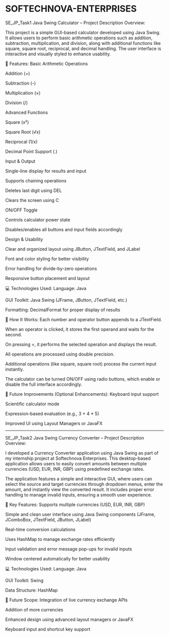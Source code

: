 # SOFTECHNOVA-ENTERPRISES
SE_JP_Task1
Java Swing Calculator – Project Description
Overview:

This project is a simple GUI-based calculator developed using Java Swing. It allows users to perform basic arithmetic operations such as addition, subtraction, multiplication, and division, along with additional functions like square, square root, reciprocal, and decimal handling. The user interface is interactive and visually styled to enhance usability.

🔧 Features:
Basic Arithmetic Operations

Addition (+)

Subtraction (-)

Multiplication (×)

Division (/)

Advanced Functions

Square (x²)

Square Root (√x)

Reciprocal (1/x)

Decimal Point Support (.)

Input & Output

Single-line display for results and input

Supports chaining operations

Deletes last digit using DEL

Clears the screen using C

ON/OFF Toggle

Controls calculator power state

Disables/enables all buttons and input fields accordingly

Design & Usability

Clear and organized layout using JButton, JTextField, and JLabel

Font and color styling for better visibility

Error handling for divide-by-zero operations

Responsive button placement and layout

💻 Technologies Used:
Language: Java

GUI Toolkit: Java Swing (JFrame, JButton, JTextField, etc.)

Formatting: DecimalFormat for proper display of results

📂 How It Works:
Each number and operator button appends to a JTextField.

When an operator is clicked, it stores the first operand and waits for the second.

On pressing =, it performs the selected operation and displays the result.

All operations are processed using double precision.

Additional operations (like square, square root) process the current input instantly.

The calculator can be turned ON/OFF using radio buttons, which enable or disable the full interface accordingly.

📌 Future Improvements (Optional Enhancements):
Keyboard input support

Scientific calculator mode

Expression-based evaluation (e.g., 3 + 4 * 5)

Improved UI using Layout Managers or JavaFX

-------------------------------------------------------------------------------------------------------------------------------------------------------------------

SE_JP_Task2
Java Swing Currency Converter – Project Description
Overview:

I developed a Currency Converter application using Java Swing as part of my internship project at Softechnova Enterprises. This desktop-based application allows users to easily convert amounts between multiple currencies (USD, EUR, INR, GBP) using predefined exchange rates.

The application features a simple and interactive GUI, where users can select the source and target currencies through dropdown menus, enter the amount, and instantly view the converted result. It includes proper error handling to manage invalid inputs, ensuring a smooth user experience.

🔧 Key Features:
Supports multiple currencies (USD, EUR, INR, GBP)

Simple and clean user interface using Java Swing components (JFrame, JComboBox, JTextField, JButton, JLabel)

Real-time conversion calculations

Uses HashMap to manage exchange rates efficiently

Input validation and error message pop-ups for invalid inputs

Window centered automatically for better usability

💻 Technologies Used:
Language: Java

GUI Toolkit: Swing

Data Structure: HashMap

🚀 Future Scope:
Integration of live currency exchange APIs

Addition of more currencies

Enhanced design using advanced layout managers or JavaFX

Keyboard input and shortcut key support



